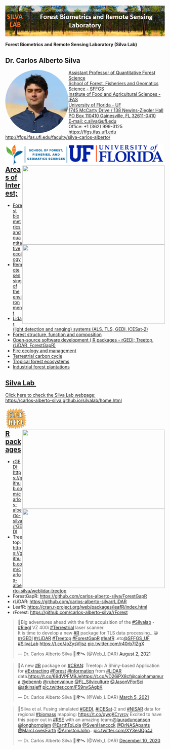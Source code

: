 ![](https://github.com/carlos-alberto-silva/silvalab/blob/master/images/top_cover.png)<br/>

**Forest Biometrics and Remote Sensing Laboratory (Silva Lab)**

## Dr. Carlos Alberto Silva
<a href="https://carlos-alberto-silva.github.io/silvalab/home.html"><img align="left" width="200" style="border-radius:50%" src="https://github.com/carlos-alberto-silva/silvalab/blob/master/images/CarlosSilva.jpg">
Assistant Professor of Quantitative Forest Science\
School of Forest, Fisheriers and Geomatics Science - SFFGS\
Institute of Food and Agricultural Sciences - IFAS\
University of Florida - UF\
1745 McCarty Drive / 138 Newins-Ziegler Hall\
PO Box 110410 Gainesville, FL 32611-0410\
E-mail: c.silva@ufl.edu\
Office: +1 (362) 999-3125\
<https://ffgs.ifas.ufl.edu>\
<http://ffgs.ifas.ufl.edu/faculty/silva-carlos-alberto/>

<a href="https://carlos-alberto-silva.github.io/silvalab/home.html"><img align="left" width="200" src="https://github.com/carlos-alberto-silva/silvalab/blob/master/images/sffgs.png">
<a href="https://carlos-alberto-silva.github.io/silvalab/home.html"><img align="left" width="300" src="https://github.com/carlos-alberto-silva/silvalab/blob/master/images/uf.png">
<a href="https://carlos-alberto-silva.github.io/silvalab/home.html"><img align="right" width="450" height="250" src="https://github.com/carlos-alberto-silva/silvalab/blob/master/images/lidar_3d_v2.gif">
<a href="https://carlos-alberto-silva.github.io/silvalab/home.html"><img align="right" width="450" height="250" src="https://github.com/carlos-alberto-silva/silvalab/blob/master/images/itc1.gif">
<br />
<br />


## Areas of Interest;
* Forest biometrics and quantitative ecology
* Remote sensing of the environment
* Lidar (light detection and ranging) systems (ALS, TLS, GEDI, ICESat-2)
* Forest structure, function and composition
* Open-source software development ( R packages - rGEDI; Treetop, rLiDAR, ForestGapR)
* Fire ecology and management
* Terrestrial carbon cycle
* Tropical forest ecosystems
* Industrial forest plantations
 

## Silva Lab&nbsp;

Click here to check the Silva Lab webpage:<br /> 
<https://carlos-alberto-silva.github.io/silvalab/home.html>

<a href="https://carlos-alberto-silva.github.io/silvalab/home.html"><img align="left" width="70" height="70" src="https://github.com/carlos-alberto-silva/silvalab/blob/master/images/click_here.gif"> 

<a href="https://carlos-alberto-silva.github.io/silvalab/home.html"><img align="right" width="450" height="250" src="https://github.com/carlos-alberto-silva/silvalab/blob/master/images/itc2.gif">
<a href="https://carlos-alberto-silva.github.io/silvalab/home.html"><img align="right" width="450" height="250" src="https://github.com/carlos-alberto-silva/silvalab/blob/master/images/itc3.gif">
<br />
<br />


## R packages
* rGEDI: https://github.com/carlos-alberto-silva/rGEDI
* Treetop: https://github.com/carlos-alberto-silva/weblidar-treetop
* ForestGapR: https://github.com/carlos-alberto-silva/ForestGapR
* rLiDAR: https://github.com/carlos-alberto-silva/rLiDAR
* LeafR: https://cran.r-project.org/web/packages/leafR/index.html
* rForest: https://github.com/carlos-alberto-silva/rForest



<!-- tweet 1 -->
 <blockquote class="twitter-tweet"><p lang="en" dir="ltr">📢Big adventures ahead with the first acquisition of the <a href="https://twitter.com/hashtag/Silvalab?src=hash&amp;ref_src=twsrc%5Etfw">#Silvalab</a> - <a href="https://twitter.com/hashtag/Riegl?src=hash&amp;ref_src=twsrc%5Etfw">#Riegl</a> VZ 400i <a href="https://twitter.com/hashtag/Terrestrial?src=hash&amp;ref_src=twsrc%5Etfw">#Terrestrial</a> laser scanner.<br>It is time to develop a new <a href="https://twitter.com/hashtag/R?src=hash&amp;ref_src=twsrc%5Etfw">#R</a> package for TLS data processing...😀 <a href="https://twitter.com/hashtag/rGEDI?src=hash&amp;ref_src=twsrc%5Etfw">#rGEDI</a> <a href="https://twitter.com/hashtag/rLiDAR?src=hash&amp;ref_src=twsrc%5Etfw">#rLiDAR</a> <a href="https://twitter.com/hashtag/Treetop?src=hash&amp;ref_src=twsrc%5Etfw">#Treetop</a> <a href="https://twitter.com/hashtag/ForestGapR?src=hash&amp;ref_src=twsrc%5Etfw">#ForestGapR</a> <a href="https://twitter.com/hashtag/leafR?src=hash&amp;ref_src=twsrc%5Etfw">#leafR</a>..etc<a href="https://twitter.com/SFFGS_UF?ref_src=twsrc%5Etfw">@SFFGS_UF</a><br> <a href="https://twitter.com/hashtag/SilvaLab?src=hash&amp;ref_src=twsrc%5Etfw">#SilvaLab</a> <a href="https://t.co/JoZysVljsz">https://t.co/JoZysVljsz</a> <a href="https://t.co/r40rb7IZgX">pic.twitter.com/r40rb7IZgX</a></p>&mdash; Dr. Carlos Alberto Silva 🌲🌍🛰 (@Web_LiDAR) <a href="https://twitter.com/Web_LiDAR/status/1422297849362976787?ref_src=twsrc%5Etfw">August 2, 2021</a></blockquote> <script async src="https://platform.twitter.com/widgets.js" charset="utf-8"></script>

<!-- tweet 2 -->

<blockquote class="twitter-tweet"><p lang="en" dir="ltr">📢A new <a href="https://twitter.com/hashtag/R?src=hash&amp;ref_src=twsrc%5Etfw">#R</a> package on <a href="https://twitter.com/hashtag/CRAN?src=hash&amp;ref_src=twsrc%5Etfw">#CRAN</a>: Treetop: A Shiny-based Application for <a href="https://twitter.com/hashtag/Extracting?src=hash&amp;ref_src=twsrc%5Etfw">#Extracting</a> <a href="https://twitter.com/hashtag/Forest?src=hash&amp;ref_src=twsrc%5Etfw">#Forest</a> <a href="https://twitter.com/hashtag/Information?src=hash&amp;ref_src=twsrc%5Etfw">#Information</a> from <a href="https://twitter.com/hashtag/LiDAR?src=hash&amp;ref_src=twsrc%5Etfw">#LiDAR</a> data.<a href="https://t.co/69dVPFM9Je">https://t.co/69dVPFM9Je</a><a href="https://t.co/yD26iPX8cf">https://t.co/yD26iPX8cf</a><a href="https://twitter.com/caiohamamura?ref_src=twsrc%5Etfw">@caiohamamura</a> <a href="https://twitter.com/ebennb?ref_src=twsrc%5Etfw">@ebennb</a> <a href="https://twitter.com/rubenvalpue?ref_src=twsrc%5Etfw">@rubenvalpue</a> <a href="https://twitter.com/FL_Silviculture?ref_src=twsrc%5Etfw">@FL_Silviculture</a> <a href="https://twitter.com/JasonVForSci?ref_src=twsrc%5Etfw">@JasonVForSci</a> <a href="https://twitter.com/atkinsjeff?ref_src=twsrc%5Etfw">@atkinsjeff</a> <a href="https://t.co/F59nvSAgbK">pic.twitter.com/F59nvSAgbK</a></p>&mdash; Dr. Carlos Alberto Silva 🌲🌍🛰 (@Web_LiDAR) <a href="https://twitter.com/Web_LiDAR/status/1367921189813911561?ref_src=twsrc%5Etfw">March 5, 2021</a></blockquote> <script async src="https://platform.twitter.com/widgets.js" charset="utf-8"></script>

    
<!-- tweet 3 -->
<blockquote class="twitter-tweet"><p lang="en" dir="ltr">📢Silva et al. Fusing simulated <a href="https://twitter.com/hashtag/GEDI?src=hash&amp;ref_src=twsrc%5Etfw">#GEDI</a>, <a href="https://twitter.com/hashtag/ICESat?src=hash&amp;ref_src=twsrc%5Etfw">#ICESat</a>-2 and <a href="https://twitter.com/hashtag/NISAR?src=hash&amp;ref_src=twsrc%5Etfw">#NISAR</a> data for regional <a href="https://twitter.com/hashtag/biomass?src=hash&amp;ref_src=twsrc%5Etfw">#biomass</a> mapping: <a href="https://t.co/qwgKCryrcy">https://t.co/qwgKCryrcy</a> Excited to have this paper out in <a href="https://twitter.com/hashtag/RSE?src=hash&amp;ref_src=twsrc%5Etfw">#RSE</a> with an amazing team:<a href="https://twitter.com/lauraduncanson?ref_src=twsrc%5Etfw">@lauraduncanson</a> <a href="https://twitter.com/longhornglam?ref_src=twsrc%5Etfw">@longhornglam</a> <a href="https://twitter.com/EarthToLola?ref_src=twsrc%5Etfw">@EarthToLola</a> <a href="https://twitter.com/SvenHancock?ref_src=twsrc%5Etfw">@SvenHancock</a> <a href="https://twitter.com/DrNASApants?ref_src=twsrc%5Etfw">@DrNASApants</a> <a href="https://twitter.com/MarcLovesEarth?ref_src=twsrc%5Etfw">@MarcLovesEarth</a> <a href="https://twitter.com/ArmstonJohn?ref_src=twsrc%5Etfw">@ArmstonJohn</a>.. <a href="https://t.co/XY3esIQp4J">pic.twitter.com/XY3esIQp4J</a></p>&mdash; Dr. Carlos Alberto Silva 🌲🌍🛰 (@Web_LiDAR) <a href="https://twitter.com/Web_LiDAR/status/1337161767416287234?ref_src=twsrc%5Etfw">December 10, 2020</a></blockquote> <script async src="https://platform.twitter.com/widgets.js" charset="utf-8"></script>              

 